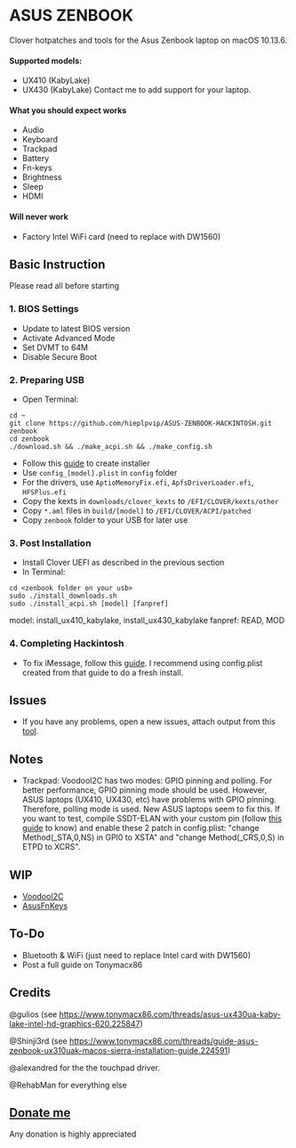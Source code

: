 # ASUS ZENBOOK
Clover hotpatches and tools for the Asus Zenbook laptop on macOS 10.13.6. 

#### Supported models:

* UX410 (KabyLake)
* UX430 (KabyLake)
Contact me to add support for your laptop.

#### What you should expect works

* Audio
* Keyboard
* Trackpad
* Battery
* Fn-keys
* Brightness
* Sleep
* HDMI

#### Will never work

* Factory Intel WiFi card (need to replace with DW1560)

## Basic Instruction

Please read all before starting

### 1. BIOS Settings

* Update to latest BIOS version
* Activate Advanced Mode
* Set DVMT to 64M
* Disable Secure Boot

### 2. Preparing USB

* Open Terminal:
```
cd ~
git clone https://github.com/hieplpvip/ASUS-ZENBOOK-HACKINTOSH.git zenbook
cd zenbook
./download.sh && ./make_acpi.sh && ./make_config.sh
```
* Follow this [guide](https://www.tonymacx86.com/threads/guide-booting-the-os-x-installer-on-laptops-with-clover.148093/) to create installer
* Use `config_[model].plist` in `config` folder
* For the drivers, use `AptioMemoryFix.efi`, `ApfsDriverLoader.efi`, `HFSPlus.efi`
* Copy the kexts in `downloads/clover_kexts` to `/EFI/CLOVER/kexts/other`
* Copy `*.aml` files in `build/[model]` to `/EFI/CLOVER/ACPI/patched`
* Copy `zenbook` folder to your USB for later use

### 3. Post Installation

* Install Clover UEFI as described in the previous section
* In Terminal:
```
cd <zenbook folder on your usb>
sudo ./install_downloads.sh
sudo ./install_acpi.sh [model] [fanpref]
```
model: install_ux410_kabylake, install_ux430_kabylake
fanpref: READ, MOD

### 4. Completing Hackintosh

* To fix iMessage, follow this [guide](https://www.tonymacx86.com/threads/an-idiots-guide-to-imessage.196827/). I recommend using config.plist created from that guide to do a fresh install.

## Issues
* If you have any problems, open a new issues, attach output from this [tool](https://www.tonymacx86.com/threads/tool-generate-proper-problem-reporting-files.235953/).

## Notes
- Trackpad: VoodooI2C has two modes: GPIO pinning and polling. For better performance, GPIO pinning mode should be used. However, ASUS laptops (UX410, UX430, etc) have problems with GPIO pinning. Therefore, polling mode is used. New ASUS laptops seem to fix this. If you want to test, compile SSDT-ELAN with your custom pin (follow [this guide](https://voodooi2c.github.io/#GPIO%20Pinning/GPIO%20Pinning) to know) and enable these 2 patch in config.plist: "change Method(_STA,0,NS) in GPI0 to XSTA" and "change Method(_CRS,0,S) in ETPD to XCRS".

## WIP

* [VoodooI2C](https://github.com/hieplpvip/VoodooI2C/tree/native)
* [AsusFnKeys](https://github.com/hieplpvip/AsusFnKeys)

## To-Do

* Bluetooth & WiFi (just need to replace Intel card with DW1560)
* Post a full guide on Tonymacx86

## Credits

@gulios (see https://www.tonymacx86.com/threads/asus-ux430ua-kaby-lake-intel-hd-graphics-620.225847) 

@Shinji3rd (see https://www.tonymacx86.com/threads/guide-asus-zenbook-ux310uak-macos-sierra-installation-guide.224591)

@alexandred for the the touchpad driver.

@RehabMan for everything else

## [Donate me](https://paypal.me/hieplpvip)
Any donation is highly appreciated
